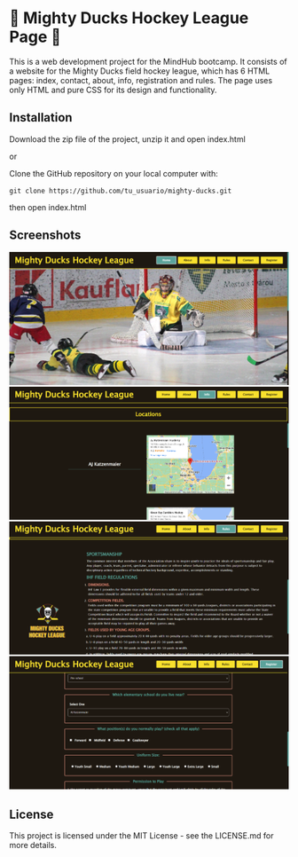# 🦆 Mighty Ducks Hockey League Page 🏑
This is a web development project for the MindHub bootcamp.
It consists of a website for the Mighty Ducks field hockey league,
which has 6 HTML pages: index, contact, about, info, registration and rules.
The page uses only HTML and pure CSS for its design and functionality.

## Installation

Download the zip file of the project, unzip it and open index.html

or 

Clone the GitHub repository on your local computer with:

    git clone https://github.com/tu_usuario/mighty-ducks.git

then open index.html
 
## Screenshots

![first screenshot](screenshots/Screenshot_1.png)
![second screenshot](screenshots/Screenshot_2.png)
![third screenshot](screenshots/Screenshot_3.png)
![fourth screenshot](screenshots/Screenshot_4.png)

## License

This project is licensed under the MIT License - see the LICENSE.md for more details.
